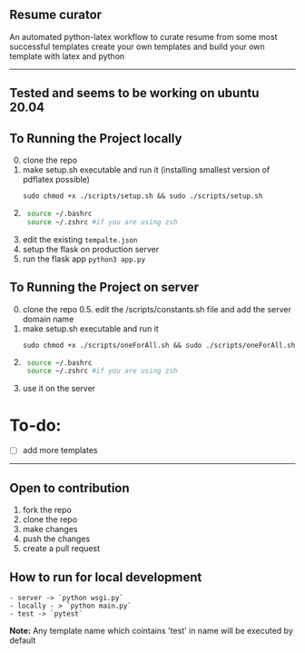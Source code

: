 ## Resume curator
An automated python-latex workflow to curate resume from some most successful templates
create your own templates and build your own template with latex and python

---
Tested and seems to be working on ubuntu 20.04
---
## To Running the Project locally
0. clone the repo
1. make setup.sh executable and run it (installing smallest version of pdflatex possible)
    ```
    sudo chmod +x ./scripts/setup.sh && sudo ./scripts/setup.sh
    ```
2. ```bash
    source ~/.bashrc
    source ~/.zshrc #if you are using zsh
    ```
2. edit the existing `tempalte.json`
3. setup the flask on production server 
4. run the flask app ```python3 app.py```

## To Running the Project on server
0. clone the repo
0.5. edit the /scripts/constants.sh file and add the server domain name 
1. make setup.sh executable and run it 
    ```
    sudo chmod +x ./scripts/oneForAll.sh && sudo ./scripts/oneForAll.sh
    ```
2. ```bash
    source ~/.bashrc
    source ~/.zshrc #if you are using zsh
    ```
3. use it on the server


# To-do:
- [ ] add more templates 


<!-- open to contribution section -->
---
## Open to contribution 
1. fork the repo
2. clone the repo
3. make changes
4. push the changes
5. create a pull request


<!-- todos -->
## How to run for local development
    - server -> `python wsgi.py`
    - locally - > `python main.py`
    - test -> `pytest`



**Note:**
Any template name which cointains 'test' in name will be executed by default